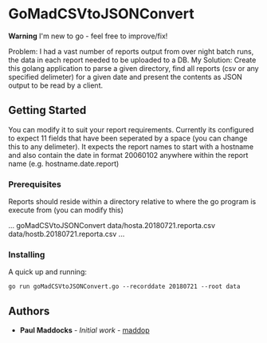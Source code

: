 # GoMadCSVtoJSONConvert

**Warning** I'm new to go - feel free to improve/fix!

Problem: I had a vast number of reports output from over night batch runs, the data in each report needed to be uploaded to a DB. 
My Solution: Create this golang application to parse a given directory, find all reports (csv or any specified delimeter) for a given date and present the contents as JSON output to be read by a client.

## Getting Started

You can modify it to suit your report requirements. Currently its configured to expect 11 fields that have been seperated by a space (you can change this to any delimeter). It expects the report names to start with a hostname and also contain the date in format 20060102 anywhere within the report name (e.g. hostname.date.report)

### Prerequisites

Reports should reside within a directory relative to where the go program is execute from (you can modify this)

...
goMadCSVtoJSONConvert
data/hosta.20180721.reporta.csv
data/hostb.20180721.reporta.csv
...

### Installing

A quick up and running:

```
go run goMadCSVtoJSONConvert.go --recorddate 20180721 --root data
```

## Authors

* **Paul Maddocks** - *Initial work* - [maddop](https://github.com/maddop)

